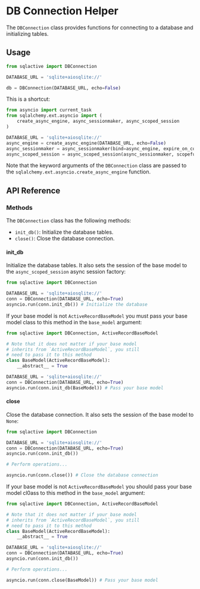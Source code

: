 # DB Connection Helper

The `DBConnection` class provides functions for connecting to
a database and initializing tables.

## Usage

```python
from sqlactive import DBConnection

DATABASE_URL = 'sqlite+aiosqlite://'

db = DBConnection(DATABASE_URL, echo=False)
```

This is a shortcut:

```python
from asyncio import current_task
from sqlalchemy.ext.asyncio import (
    create_async_engine, async_sessionmaker, async_scoped_session
)

DATABASE_URL = 'sqlite+aiosqlite://'
async_engine = create_async_engine(DATABASE_URL, echo=False)
async_sessionmaker = async_sessionmaker(bind=async_engine, expire_on_commit=False)
async_scoped_session = async_scoped_session(async_sessionmaker, scopefunc=current_task)
```

Note that the keyword arguments of the `DBConnection` class are passed to
the `sqlalchemy.ext.asyncio.create_async_engine` function.

## API Reference

### Methods

The `DBConnection` class has the following methods:

- `init_db()`: Initialize the database tables.
- `close()`: Close the database connection.

#### init_db

Initialize the database tables. It also sets the session of the base model to
the `async_scoped_session` async session factory:

```python
from sqlactive import DBConnection

DATABASE_URL = 'sqlite+aiosqlite://'
conn = DBConnection(DATABASE_URL, echo=True)
asyncio.run(conn.init_db()) # Initialize the database
```

If your base model is not `ActiveRecordBaseModel` you must pass
your base model class to this method in the `base_model` argument:

```python
from sqlactive import DBConnection, ActiveRecordBaseModel

# Note that it does not matter if your base model
# inherits from `ActiveRecordBaseModel`, you still
# need to pass it to this method
class BaseModel(ActiveRecordBaseModel):
    __abstract__ = True

DATABASE_URL = 'sqlite+aiosqlite://'
conn = DBConnection(DATABASE_URL, echo=True)
asyncio.run(conn.init_db(BaseModel)) # Pass your base model
```

#### close

Close the database connection. It also sets the session of the base model
to `None`:

```python
from sqlactive import DBConnection

DATABASE_URL = 'sqlite+aiosqlite://'
conn = DBConnection(DATABASE_URL, echo=True)
asyncio.run(conn.init_db())

# Perform operations...

asyncio.run(conn.close()) # Close the database connection
```

If your base model is not `ActiveRecordBaseModel` you should pass
your base model cl0ass to this method in the `base_model` argument:

```python
from sqlactive import DBConnection, ActiveRecordBaseModel

# Note that it does not matter if your base model
# inherits from `ActiveRecordBaseModel`, you still
# need to pass it to this method
class BaseModel(ActiveRecordBaseModel):
    __abstract__ = True

DATABASE_URL = 'sqlite+aiosqlite://'
conn = DBConnection(DATABASE_URL, echo=True)
asyncio.run(conn.init_db())

# Perform operations...

asyncio.run(conn.close(BaseModel)) # Pass your base model
```
